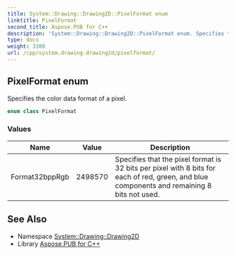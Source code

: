 ```yaml
---
title: System::Drawing::Drawing2D::PixelFormat enum
linktitle: PixelFormat
second_title: Aspose.PUB for C++
description: 'System::Drawing::Drawing2D::PixelFormat enum. Specifies the color data format of a pixel in C++.'
type: docs
weight: 3100
url: /cpp/system.drawing.drawing2d/pixelformat/
---
```

## PixelFormat enum


Specifies the color data format of a pixel.

```cpp
enum class PixelFormat
```

### Values

| Name | Value | Description |
| --- | --- | --- |
| Format32bppRgb | 2498570 | Specifies that the pixel format is 32 bits per pixel with 8 bits for each of red, green, and blue components and remaining 8 bits not used. |

## See Also

* Namespace [System::Drawing::Drawing2D](../)
* Library [Aspose.PUB for C++](../../)
